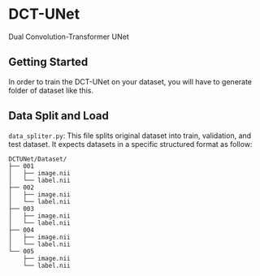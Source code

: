 # DCT-UNet
Dual Convolution-Transformer UNet

## Getting Started
In order to train the DCT-UNet on your dataset, you will have to generate folder of dataset like this.


## Data Split and Load
`data_spliter.py`: This file splits original dataset into train, validation, and test dataset. It expects datasets in a specific structured format as follow:

    DCTUNet/Dataset/
    ├── 001
    │   ├── image.nii
    │   └── label.nii
    ├── 002
    │   ├── image.nii
    │   └── label.nii
    ├── 003
    │   ├── image.nii
    │   └── label.nii
    ├── 004
    │   ├── image.nii
    │   └── label.nii
    └── 005
        ├── image.nii
        └── label.nii
